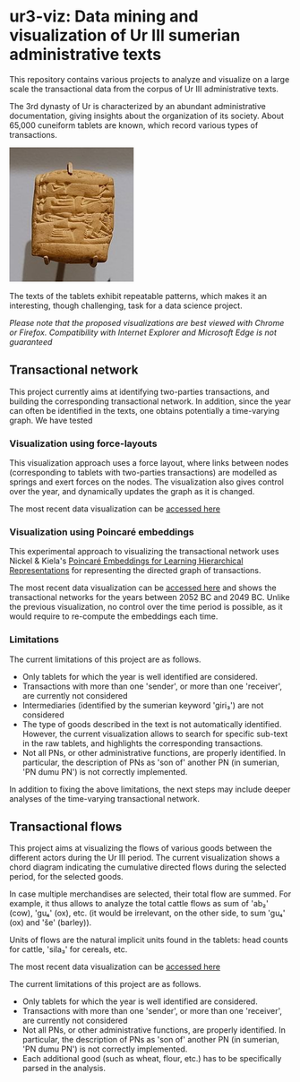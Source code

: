 # ur3-viz: Data mining and visualization of Ur III sumerian administrative texts

This repository contains various projects to analyze and visualize on a large scale the transactional data from the corpus of Ur III administrative texts.

The 3rd dynasty of Ur is characterized by an abundant administrative documentation, giving insights about the organization of its society.
About 65,000 cuneiform tablets are known, which record various types of transactions.

![Ur 3 Tablet](ur3_tablet.jpg)

The texts of the tablets exhibit repeatable patterns, which makes it an interesting, though challenging, task for a data science project.

*Please note that the proposed visualizations are best viewed with Chrome or Firefox. Compatibility with Internet Explorer and Microsoft Edge is not guaranteed*

## Transactional network

This project currently aims at identifying two-parties transactions, and building the corresponding transactional network.
In addition, since the year can often be identified in the texts, one obtains potentially a time-varying graph.
We have tested

### Visualization using force-layouts

This visualization approach uses a force layout, where links between nodes (corresponding to tablets with two-parties transactions) are
modelled as springs and exert forces on the nodes.
The visualization also gives control over the year, and dynamically updates the graph as it is changed.

The most recent data visualization can be [accessed here](https://alexpof.github.io/ur3-viz/transactional_network/index.html)

### Visualization using Poincaré embeddings

This experimental approach to visualizing the transactional network uses Nickel & Kiela's
[Poincaré Embeddings for Learning Hierarchical Representations](https://papers.nips.cc/paper/7213-poincare-embeddings-for-learning-hierarchical-representations) for representing the directed graph of transactions.

The most recent data visualization can be [accessed here](https://alexpof.github.io/ur3-viz/transactional_network_poincare/index.html) and shows the transactional networks for the years between 2052 BC and 2049 BC. Unlike the previous visualization, no control over the time period is possible, as it would require to re-compute the embeddings each time.


### Limitations

The current limitations of this project are as follows.

* Only tablets for which the year is well identified are considered.
* Transactions with more than one 'sender', or more than one 'receiver', are currently not considered
* Intermediaries (identified by the sumerian keyword 'giri₃') are not considered
* The type of goods described in the text is not automatically identified.
However, the current visualization allows to search for specific sub-text in the raw tablets, and highlights the corresponding transactions.
* Not all PNs, or other administrative functions, are properly identified. In particular, the description of PNs as 'son of' another PN (in sumerian, 'PN dumu PN') is not correctly implemented.

In addition to fixing the above limitations, the next steps may include deeper analyses of the time-varying transactional network.

## Transactional flows

This project aims at visualizing the flows of various goods between the different actors during the Ur III period.
The current visualization shows a chord diagram indicating the cumulative directed flows during the selected period, for the selected goods.

In case multiple merchandises are selected, their total flow are summed. For example, it thus allows to analyze the total cattle flows as sum of 'ab₂' (cow), 'gu₄' (ox), etc. (it would be irrelevant, on the other side, to sum 'gu₄' (ox) and 'še' (barley)).

Units of flows are the natural implicit units found in the tablets: head counts for cattle, 'sila₃' for cereals, etc.

The most recent data visualization can be [accessed here](https://alexpof.github.io/ur3-viz/transactional_flows/index.html)

The current limitations of this project are as follows.

* Only tablets for which the year is well identified are considered.
* Transactions with more than one 'sender', or more than one 'receiver', are currently not considered
* Not all PNs, or other administrative functions, are properly identified. In particular, the description of PNs as 'son of' another PN (in sumerian, 'PN dumu PN') is not correctly implemented.
* Each additional good (such as wheat, flour, etc.) has to be specifically parsed in the analysis.
